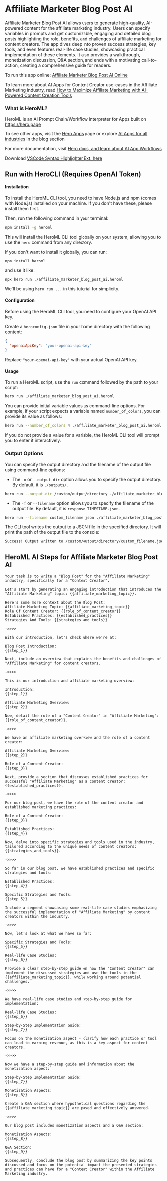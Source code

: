 # Affiliate Marketer Blog Post AI

Affiliate Marketer Blog Post AI allows users to generate high-quality, AI-powered content for the affiliate marketing industry. Users can specify variables in prompts and get customizable, engaging and detailed blog posts highlighting the role, benefits, and challenges of affiliate marketing for content creators. The app dives deep into proven success strategies, key tools, and even features real-life case studies, showcasing practical implementation of these elements. It also provides a walkthrough, monetization discussion, Q&A section, and ends with a motivating call-to-action, creating a comprehensive guide for readers.

To run this app online: [Affiliate Marketer Blog Post AI Online](https://hero.page/app/affiliate-marketer-blog-post-ai-ai-powered-success-stories-in-affiliate-marketing/C4wTgnteEQQ7lbxYCHse)

To learn more about AI Apps for Content Creator use-cases in the Affiliate Marketing industry, read [How to Maximize Affiliate Marketing with AI-Powered Content Creation Tools](https://hero.page/blog/ai/affiliate-marketing/how-to-maximize-affiliate-marketing-with-ai-powered-content-creation-tools/170720)

### What is HeroML?
HeroML is an AI Prompt Chain/Workflow interpreter for Apps built on https://hero.page 

To see other apps, visit the [Hero Apps](https://hero.page/apps) page or explore [AI Apps for all industries](https://hero.page/blog) in the blog section

For more documentation, visit [Hero docs, and learn about AI App Workflows](https://hero.page/tutorials/introduction-to-heroml)

Download [VSCode Syntax Highlighter Ext. here](https://marketplace.visualstudio.com/items?itemName=hero-page.heroml)

## Run with HeroCLI (Requires OpenAI Token)

#### Installation

To install the HeroML CLI tool, you need to have Node.js and npm (comes with Node.js) installed on your machine. If you don't have these, please install them first. 

Then, run the following command in your terminal:

```bash
npm install -g heroml
```

This will install the HeroML CLI tool globally on your system, allowing you to use the `hero` command from any directory.

If you don't want to install it globally, you can run:

```bash
npm install heroml
```

and use it like:

```bash
npx hero run ./affiliate_marketer_blog_post_ai.heroml
```

We'll be using `hero run ...` in this tutorial for simplicity.

#### Configuration

Before using the HeroML CLI tool, you need to configure your OpenAI API key. 

Create a `heroconfig.json` file in your home directory with the following content:

```json
{
  "openaiApiKey": "your-openai-api-key"
}
```

Replace `"your-openai-api-key"` with your actual OpenAI API key.

#### Usage

To run a HeroML script, use the `run` command followed by the path to your script:

```bash
hero run ./affiliate_marketer_blog_post_ai.heroml
```

You can provide initial variable values as command-line options. For example, if your script expects a variable named `number_of_colors`, you can provide its value as follows:

```bash
hero run --number_of_colors 4 ./affiliate_marketer_blog_post_ai.heroml
```

If you do not provide a value for a variable, the HeroML CLI tool will prompt you to enter it interactively.

### Output Options

You can specify the output directory and the filename of the output file using command-line options:

- The `-o` or `--output-dir` option allows you to specify the output directory. By default, it is `./outputs/`.

```bash
hero run --output-dir /custom/output/directory ./affiliate_marketer_blog_post_ai.heroml
```

- The `-f` or `--filename` option allows you to specify the filename of the output file. By default, it is `response_TIMESTAMP.json`.

```bash
hero run --filename custom_filename.json ./affiliate_marketer_blog_post_ai.heroml
```

The CLI tool writes the output to a JSON file in the specified directory. It will print the path of the output file to the console:

```bash
Success! Output written to /custom/output/directory/custom_filename.json
```


## HeroML AI Steps for Affiliate Marketer Blog Post AI
```
Your task is to write a "Blog Post" for the "Affiliate Marketing" industry, specifically for a "Content Creator". 

Let's start by generating an engaging introduction that introduces the "Affiliate Marketing" topic: {{affiliate_marketing_topic}}.

Here's some more context about the Blog Post:
Affiliate Marketing Topic: {{affiliate_marketing_topic}}
Role Of Content Creator: {{role_of_content_creator}}
Established Practices: {{established_practices}}
Strategies And Tools: {{strategies_and_tools}}

->>>>

With our introduction, let's check where we're at:

Blog Post Introduction:
{{step_1}}

Next, include an overview that explains the benefits and challenges of "Affiliate Marketing" for content creators.

->>>>

This is our introduction and affiliate marketing overview:

Introduction:
{{step_1}}

Affiliate Marketing Overview:
{{step_2}}

Now, detail the role of a "Content Creator" in "Affiliate Marketing": {{role_of_content_creator}}.

->>>>

We have an affiliate marketing overview and the role of a content creator:

Affiliate Marketing Overview:
{{step_2}}

Role of a Content Creator:
{{step_3}}

Next, provide a section that discusses established practices for successful "Affiliate Marketing" as a content creator: {{established_practices}}.

->>>>

For our blog post, we have the role of the content creator and established marketing practices:

Role of a Content Creator:
{{step_3}}

Established Practices:
{{step_4}}

Now, delve into specific strategies and tools used in the industry, tailored according to the unique needs of content creators: {{strategies_and_tools}}.

->>>>

So far in our blog post, we have established practices and specific strategies and tools:

Established Practices:
{{step_4}}

Specific Strategies and Tools:
{{step_5}}

Include a segment showcasing some real-life case studies emphasizing the successful implementation of "Affiliate Marketing" by content creators within the industry.

->>>>

Now, let's look at what we have so far:

Specific Strategies and Tools:
{{step_5}}

Real-life Case Studies:
{{step_6}}

Provide a clear step-by-step guide on how the "Content Creator" can implement the discussed strategies and use the tools in the {{affiliate_marketing_topic}}, while working around potential challenges.

->>>>

We have real-life case studies and step-by-step guide for implementation:

Real-life Case Studies:
{{step_6}}

Step-by-Step Implementation Guide:
{{step_7}}

Focus on the monetization aspect - clarify how each practice or tool can lead to earning revenue, as this is a key aspect for content creators.

->>>>

Now we have a step-by-step guide and information about the monetization aspect:

Step-by-Step Implementation Guide:
{{step_7}}

Monetization Aspects:
{{step_8}}

Create a Q&A section where hypothetical questions regarding the {{affiliate_marketing_topic}} are posed and effectively answered.

->>>>

Our blog post includes monetization aspects and a Q&A section:

Monetization Aspects:
{{step_8}}

Q&A Section:
{{step_9}}

Subsequently, conclude the blog post by summarizing the key points discussed and focus on the potential impact the presented strategies and practices can have for a "Content Creator" within the Affiliate Marketing industry.


```

